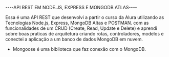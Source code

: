 ----API REST EM NODE.JS, EXPRESS E MONGODB ATLAS----

Essa é uma API REST que desenvolvi a partir o curso da Alura utilizando as Tecnologias Node.js, Express, MongoDB Altas e POSTMAN. com as funcionalidades de um CRUD (Create, Read, Update e Delete) e aprendi sobre boas praticas de arquitetura criando rotas, controladores, modelos e conectei a aplicação a um banco de dados MongoDB em nuvem.

- Mongoose é uma biblioteca que faz conexão com o MongoDB.

